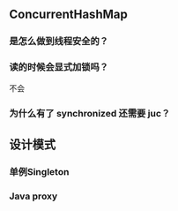 ## ConcurrentHashMap
### 是怎么做到线程安全的？
### 读的时候会显式加锁吗？
不会

### 为什么有了 synchronized 还需要 juc？

## 设计模式
### 单例Singleton
### Java proxy
